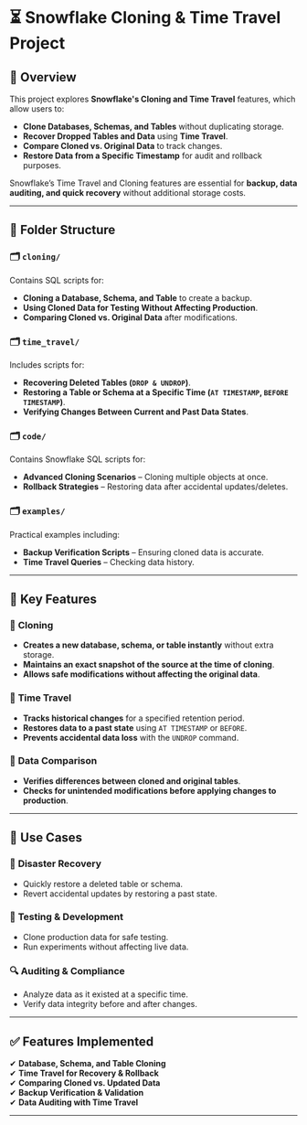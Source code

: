 # ⏳ Snowflake Cloning & Time Travel Project  

## 📌 Overview  
This project explores **Snowflake's Cloning and Time Travel** features, which allow users to:  
- **Clone Databases, Schemas, and Tables** without duplicating storage.  
- **Recover Dropped Tables and Data** using **Time Travel**.  
- **Compare Cloned vs. Original Data** to track changes.  
- **Restore Data from a Specific Timestamp** for audit and rollback purposes.  

Snowflake’s Time Travel and Cloning features are essential for **backup, data auditing, and quick recovery** without additional storage costs.  

---

## 📂 Folder Structure  

### 🗂 `cloning/`  
Contains SQL scripts for:  
- **Cloning a Database, Schema, and Table** to create a backup.  
- **Using Cloned Data for Testing Without Affecting Production**.  
- **Comparing Cloned vs. Original Data** after modifications.  

### 🗂 `time_travel/`  
Includes scripts for:  
- **Recovering Deleted Tables (`DROP & UNDROP`)**.  
- **Restoring a Table or Schema at a Specific Time (`AT TIMESTAMP`, `BEFORE TIMESTAMP`)**.  
- **Verifying Changes Between Current and Past Data States**.  

### 🗂 `code/`  
Contains Snowflake SQL scripts for:  
- **Advanced Cloning Scenarios** – Cloning multiple objects at once.  
- **Rollback Strategies** – Restoring data after accidental updates/deletes.  

### 🗂 `examples/`  
Practical examples including:  
- **Backup Verification Scripts** – Ensuring cloned data is accurate.  
- **Time Travel Queries** – Checking data history.  

---

## 🚀 Key Features  

### 🔹 **Cloning**  
- **Creates a new database, schema, or table instantly** without extra storage.  
- **Maintains an exact snapshot of the source at the time of cloning**.  
- **Allows safe modifications without affecting the original data**.  

### 🔹 **Time Travel**  
- **Tracks historical changes** for a specified retention period.  
- **Restores data to a past state** using `AT TIMESTAMP` or `BEFORE`.  
- **Prevents accidental data loss** with the `UNDROP` command.  

### 🔹 **Data Comparison**  
- **Verifies differences between cloned and original tables**.  
- **Checks for unintended modifications before applying changes to production**.  

---

## 📖 Use Cases  

### 🔄 **Disaster Recovery**  
- Quickly restore a deleted table or schema.  
- Revert accidental updates by restoring a past state.  

### 🧪 **Testing & Development**  
- Clone production data for safe testing.  
- Run experiments without affecting live data.  

### 🔍 **Auditing & Compliance**  
- Analyze data as it existed at a specific time.  
- Verify data integrity before and after changes.  

---

## ✅ Features Implemented  
✔ **Database, Schema, and Table Cloning**  
✔ **Time Travel for Recovery & Rollback**  
✔ **Comparing Cloned vs. Updated Data**  
✔ **Backup Verification & Validation**  
✔ **Data Auditing with Time Travel**  

---
